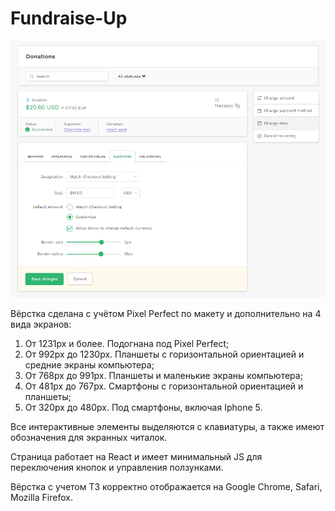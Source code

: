 # Fundraise-Up

![Иллюстрация к проекту](https://github.com/maestros123/Fundraise-Up/blob/main/Screenshot.png)

Вёрстка сделана с учётом Pixel Perfect по макету и дополнительно на 4 вида экранов:
1. От 1231px и более. Подогнана под Pixel Perfect;
2. От 992px до 1230px. Планшеты с горизонтальной ориентацией и средние экраны компьютера;
3. От 768px до 991px. Планшеты и маленькие экраны компьютера;
4. От 481px до 767px. Смартфоны с горизонтальной ориентацией и планшеты;
5. От 320px до 480px. Под смартфоны, включая Iphone 5.

Все интерактивные элементы выделяются с клавиатуры, а также имеют обозначения для экранных читалок.

Страница работает на React и имеет минимальный JS для переключения кнопок и управления ползунками.

Вёрстка с учетом ТЗ корректно отображается на Google Chrome, Safari, Mozilla Firefox.


